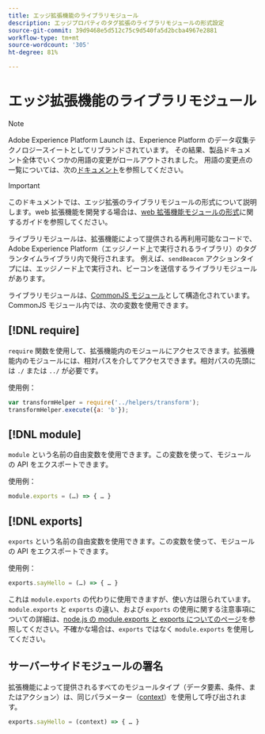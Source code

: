 ```yaml
---
title: エッジ拡張機能のライブラリモジュール
description: エッジプロパティのタグ拡張のライブラリモジュールの形式設定
source-git-commit: 39d9468e5d512c75c9d540fa5d2bcba4967e2881
workflow-type: tm+mt
source-wordcount: '305'
ht-degree: 81%

---
```


# エッジ拡張機能のライブラリモジュール

>[!NOTE]
>
>Adobe Experience Platform Launch は、Experience Platform のデータ収集テクノロジースイートとしてリブランドされています。 その結果、製品ドキュメント全体でいくつかの用語の変更がロールアウトされました。 用語の変更点の一覧については、次の[ドキュメント](../../term-updates.md)を参照してください。

>[!IMPORTANT]
>
>このドキュメントでは、エッジ拡張のライブラリモジュールの形式について説明します。web 拡張機能を開発する場合は、[web 拡張機能モジュールの形式](../web/format.md)に関するガイドを参照してください。

ライブラリモジュールは、拡張機能によって提供される再利用可能なコードで、Adobe Experience Platform（エッジノード上で実行されるライブラリ）のタグランタイムライブラリ内で発行されます。 例えば、`sendBeacon` アクションタイプには、エッジノード上で実行され、ビーコンを送信するライブラリモジュールがあります。

ライブラリモジュールは、[CommonJS モジュール](http://wiki.commonjs.org/wiki/Modules/1.1.1)として構造化されています。CommonJS モジュール内では、次の変数を使用できます。

## [!DNL require]

`require` 関数を使用して、拡張機能内のモジュールにアクセスできます。拡張機能内のモジュールには、相対パスを介してアクセスできます。相対パスの先頭には `./` または `../` が必要です。

使用例：

```js
var transformHelper = require('../helpers/transform');
transformHelper.execute({a: 'b'});
```

## [!DNL module]

`module` という名前の自由変数を使用できます。この変数を使って、モジュールの API をエクスポートできます。

使用例：

```js
module.exports = (…) => { … }
```

## [!DNL exports]

`exports` という名前の自由変数を使用できます。この変数を使って、モジュールの API をエクスポートできます。

使用例：

```js
exports.sayHello = (…) => { … }
```

これは `module.exports` の代わりに使用できますが、使い方は限られています。`module.exports` と `exports` の違い、および `exports` の使用に関する注意事項についての詳細は、[node.js の module.exports と exports についてのページ](https://www.sitepoint.com/understanding-module-exports-exports-node-js/)を参照してください。不確かな場合は、`exports` ではなく `module.exports` を使用してください。

## サーバーサイドモジュールの署名

拡張機能によって提供されるすべてのモジュールタイプ（データ要素、条件、またはアクション）は、同じパラメーター（[context](./context.md)）を使用して呼び出されます。

```js
exports.sayHello = (context) => { … }
```
